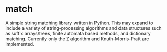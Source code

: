 # match
A simple string matching library written in Python. This may expand to
include a variety of string-processing algorithms and data structures such
as suffix arrays/trees, finite automata based methods, and dictionary matching.
Currently only the Z algorithm and Knuth-Morris-Pratt are implemented.
